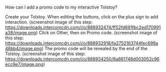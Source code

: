 How can I add a promo code to my interactive Tolstoy?

Create your Tolstoy. When editing the buttons, click on the plus sign to add interaction. (screenshot image of this step: https://downloads.intercomcdn.com/i/o/888932474/ff52fd691fbc2ed170991a38/image.png)
Click on Other, then on Promo code. (screenshot image of this step: https://downloads.intercomcdn.com/i/o/888932918/fa2752163744fec699a46bb4/image.png)
The promo code will be revealed by the end of the Tolstoy. (screenshot image of this step: https://downloads.intercomcdn.com/i/o/888934250/8a861748d003052c96ecc9e7/image.png)

